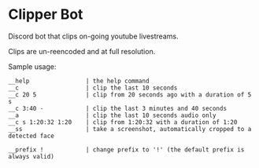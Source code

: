 # Clipper Bot

Discord bot that clips on-going youtube livestreams.

Clips are un-reencoded and at full resolution.

Sample usage:
```
__help                | the help command
__c                   | clip the last 10 seconds
__c 20 5              | clip from 20 seconds ago with a duration of 5 s
__c 3:40 -            | clip the last 3 minutes and 40 seconds
__a                   | clip the last 10 seconds audio only
__c s 1:20:32 1:20    | clip from 1:20:32 with a duration of 1:20
__ss                  | take a screenshot, automatically cropped to a detected face
                    
__prefix !            | change prefix to '!' (the default prefix is always valid)
```

